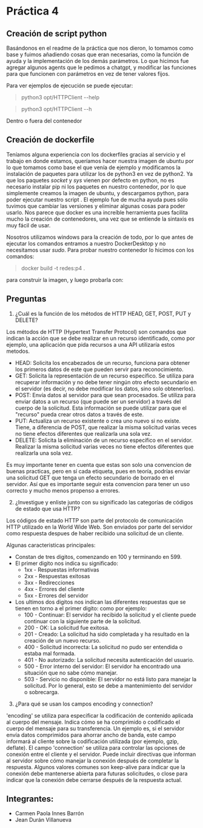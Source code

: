 # Práctica 4

## Creación de script python
Basándonos en el readme de la práctica que nos dieron, lo tomamos como base y fuimos añadiendo cosas que eran necesarias, como la función de ayuda y la implementación de los demás parámetros. Lo que hicimos fue agregar algunos agents que le pedimos a chatgpt, y modificar las funciones para que funcionen con parámetros en vez de tener valores fijos.

Para ver ejemplos de ejecución se puede ejecutar:

> python3 opt/HTTPClient --help

> python3 opt/HTTPClient --h

Dentro o fuera del contenedor


## Creación de dockerfile

Teníamos alguna experiencia con los dockerfiles gracias al servicio y el trabajo en donde estamos, queríamos hacer nuestra imagen de ubuntu por lo que tomamos como base el que venía de ejemplo y modificamos la instalación de paquetes para utilizar los de python3 en vez de python2. Ya que los paquetes _socket_ y _sys_ vienen por defecto en python, no es necesario instalar pip ni los paquetes en nuestro contenedor, por lo que simplemente creamos la imagen de ubuntu, y descargamos python, para poder ejecutar nuestro script . El ejemplo fue de mucha ayuda pues sólo tuvimos que cambiar las versiones y eliminar algunas cosas para poder usarlo. Nos parece que docker es una increíble herramienta pues facilita mucho la creación de contenedores, una vez que se entiende la sintaxis es muy fácil de usar.

Nosotros utilizamos windows para la creación de todo, por lo que antes de ejecutar los comandos entramos a nuestro DockerDesktop y no necesitamos usar _sudo_. Para probar nuestro contenedor lo hicimos con los comandos:

> docker build -t redes:p4 .

para construir la imagen, y luego probarla con:

> 

## Preguntas

1. ¿Cuál es la función de los métodos de HTTP HEAD, GET, POST, PUT y DELETE?

Los métodos de HTTP (Hypertext Transfer Protocol) son comandos que indican la acción que se debe realizar en un recurso identificado, como por ejemplo, una aplicación que pida recursos a una API utilizaría estos metodos. 

- HEAD: Solicita los encabezados de un recurso, funciona para obtener los primeros datos de este que pueden servir para reconocimiento. 
- GET: Solicita la representación de un recurso específico. Se utiliza para recuperar información y no debe tener ningún otro efecto secundario en el servidor (es decir, no debe modificar los datos, sino solo obtenerlos).
- POST: Envía datos al servidor para que sean procesados. Se utiliza para enviar datos a un recurso (que puede ser un servidor) a través del cuerpo de la solicitud. Esta información se puede utilizar para que el "recurso" pueda crear otros datos a través de este.
- PUT: Actualiza un recurso existente o crea uno nuevo si no existe. Tiene, a diferencia de POST, que realizar la misma solicitud varias veces no tiene efectos diferentes que realizarla una sola vez.
- DELETE: Solicita la eliminación de un recurso específico en el servidor. Realizar la misma solicitud varias veces no tiene efectos diferentes que realizarla una sola vez.

Es muy importante tener en cuenta que estas son solo una convencion de buenas practicas, pero en sí cada etiqueta, pues en teoría, podrías enviar una solicitud GET que tenga un efecto secundario de borrado en el servidor. Así que es importante seguir esta convencion para tener un uso correcto y mucho menos propenso a errores.


2. ¿Investigue y enliste junto con su significado las categorías de códigos de estado que usa HTTP?

Los códigos de estado HTTP son parte del protocolo de comunicación HTTP utilizado en la World Wide Web. Son enviados por parte del servidor como respuesta despues de haber recibido una solicitud de un cliente.

Algunas caracteristicas principales:

- Constan de tres digitos, comenzando en 100 y terminando en 599.
- El primer digito nos indica su significado:
  - 1xx - Respuestas informativas
  - 2xx - Respuestas exitosas
  - 3xx - Redirecciones
  - 4xx - Errores del cliente
  - 5xx - Errores del servidor
- Los ultimos dos digitos nos indican las diferentes respuestas que se tienen en torno a el primer digito: como por ejemplo:
  - 100 - Continuar: El servidor ha recibido la solicitud y el cliente puede continuar con la siguiente parte de la solicitud.
  - 200 - OK: La solicitud fue exitosa.
  - 201 - Creado: La solicitud ha sido completada y ha resultado en la creación de un nuevo recurso.
  - 400 - Solicitud incorrecta: La solicitud no pudo ser entendida o estaba mal formada.
  - 401 - No autorizado: La solicitud necesita autenticación del usuario.
  - 500 - Error interno del servidor: El servidor ha encontrado una situación que no sabe cómo manejar.
  - 503 - Servicio no disponible: El servidor no está listo para manejar la solicitud. Por lo general, esto se debe a mantenimiento del servidor o sobrecarga.

3. ¿Para qué se usan los campos encoding y connection?

'encoding' se utiliza para especificar la codificación de contenido aplicada al cuerpo del mensaje. Indica cómo se ha comprimido o codificado el cuerpo del mensaje para su transferencia. Un ejemplo es, si el servidor envía datos comprimidos para ahorrar ancho de banda, este campo informará al cliente sobre la codificación utilizada (por ejemplo, gzip, deflate). El campo 'connection' se utiliza para controlar las opciones de conexión entre el cliente y el servidor. Puede incluir directivas que informan al servidor sobre cómo manejar la conexión después de completar la respuesta.  Algunos valores comunes son keep-alive para indicar que la conexión debe mantenerse abierta para futuras solicitudes, o close para indicar que la conexión debe cerrarse después de la respuesta actual.


## Integrantes:
  - Carmen Paola Innes Barrón
  - Jean Durán Villanueva


